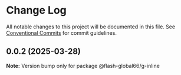 # Change Log

All notable changes to this project will be documented in this file.
See [Conventional Commits](https://conventionalcommits.org) for commit guidelines.

## 0.0.2 (2025-03-28)

**Note:** Version bump only for package @flash-global66/g-inline

